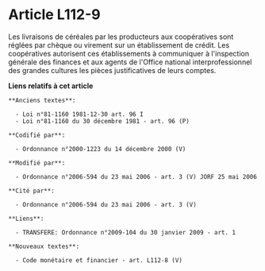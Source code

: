 # Article L112-9

Les livraisons de céréales par les producteurs aux coopératives sont réglées par chèque ou virement sur un établissement de
crédit. Les coopératives autorisent ces établissements à communiquer à l'inspection générale des finances et aux agents de
l'Office national interprofessionnel des grandes cultures les pièces justificatives de leurs comptes.

**Liens relatifs à cet article**

	**Anciens textes**:

	  - Loi n°81-1160 1981-12-30 art. 96 I
	  - Loi n°81-1160 du 30 décembre 1981 - art. 96 (P)

	**Codifié par**:

	  - Ordonnance n°2000-1223 du 14 décembre 2000 (V)

	**Modifié par**:

	  - Ordonnance n°2006-594 du 23 mai 2006 - art. 3 (V) JORF 25 mai 2006

	**Cité par**:

	  - Ordonnance n°2006-594 du 23 mai 2006 - art. 3 (V)

	**Liens**:

	  - TRANSFERE: Ordonnance n°2009-104 du 30 janvier 2009 - art. 1

	**Nouveaux textes**:

	  - Code monétaire et financier - art. L112-8 (V)
